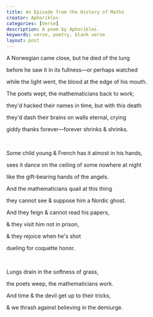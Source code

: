 ```yaml
---
title: An Episode from the History of Maths
creator: Aphorikles
categories: [Verse]
description: A poem by Aphorikles.
keywords: verse, poetry, blank verse
layout: post
---
```


<p class="hanging">A Norwegian came close, but he died of the lung</p>
<p class="hanging">before he saw it in its fullness—or perhaps watched</p>
<p class="hanging">while the light went, the blood at the edge of his mouth.</p>
<p class="hanging">The poets wept, the mathematicians back to work;</p>
<p class="hanging">they'd hacked their names in time, but with this death</p>
<p class="hanging">they'd dash their brains on walls eternal, crying</p>
<p class="hanging">giddy thanks forever—forever shrinks & shrinks.</p>
<br>
<p class="hanging">Some child young & French has it almost in his hands,</p>
<p class="hanging">sees it dance on the ceiling of some nowhere at night</p>
<p class="hanging">like the gift-bearing hands of the angels.</p>
<p class="hanging">And the mathematicians quail at this thing</p>
<p class="hanging">they cannot see & suppose him a Nordic ghost.</p>
<p class="hanging">And they feign & cannot read his papers,</p>
<p class="hanging">& they visit him not in prison,</p>
<p class="hanging">& they rejoice when he's shot</p>
<p class="hanging">dueling for coquette honor.</p>
<br>
<p class="hanging">Lungs drain in the softness of grass,</p>
<p class="hanging">the poets weep, the mathematicians work.</p>
<p class="hanging">And time & the devil get up to their tricks,</p>
<p class="hanging">& we thrash against believing in the demiurge.</p>
